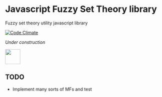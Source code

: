 # Javascript Fuzzy Set Theory library

Fuzzy set theory utility javascript library

[![Code Climate](https://codeclimate.com/github/leoaretakis/fuzzy-theo/badges/gpa.svg)](https://codeclimate.com/github/leoaretakis/fuzzy-theo)

*Under construction*

<img src="http://i.imgur.com/fI9qT.gif" width="48">

## TODO

- Implement many sorts of MFs and test
